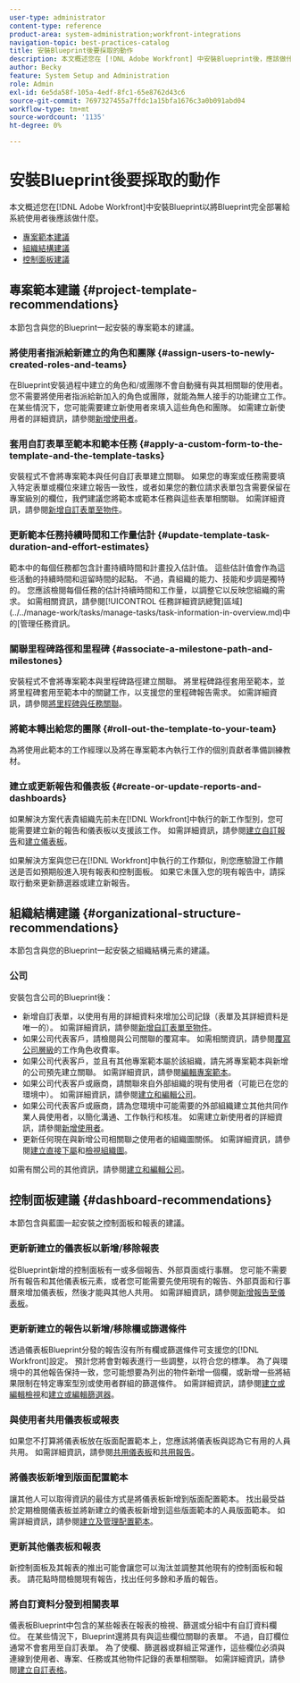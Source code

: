 ```yaml
---
user-type: administrator
content-type: reference
product-area: system-administration;workfront-integrations
navigation-topic: best-practices-catalog
title: 安裝Blueprint後要採取的動作
description: 本文概述您在 [!DNL Adobe Workfront] 中安裝Blueprint後，應該做什麼，才能將該Blueprint完全部署給您的系統使用者。
author: Becky
feature: System Setup and Administration
role: Admin
exl-id: 6e5da58f-105a-4edf-8fc1-65e8762d43c6
source-git-commit: 7697327455a7ffdc1a15bfa1676c3a0b091abd04
workflow-type: tm+mt
source-wordcount: '1135'
ht-degree: 0%

---
```


# 安裝Blueprint後要採取的動作

本文概述您在[!DNL Adobe Workfront]中安裝Blueprint以將Blueprint完全部署給系統使用者後應該做什麼。

* [專案範本建議](#project-template-recommendations)
* [組織結構建議](#organizational-structure-recommendations)
* [控制面板建議](#dashboard-recommendations)

## 專案範本建議 {#project-template-recommendations}

本節包含與您的Blueprint一起安裝的專案範本的建議。

### 將使用者指派給新建立的角色和團隊 {#assign-users-to-newly-created-roles-and-teams}

在Blueprint安裝過程中建立的角色和/或團隊不會自動擁有與其相關聯的使用者。 您不需要將使用者指派給新加入的角色或團隊，就能為無人接手的功能建立工作。 在某些情況下，您可能需要建立新使用者來填入這些角色和團隊。 如需建立新使用者的詳細資訊，請參閱[新增使用者](../../administration-and-setup/add-users/create-and-manage-users/add-users.md)。

### 套用自訂表單至範本和範本任務 {#apply-a-custom-form-to-the-template-and-the-template-tasks}

安裝程式不會將專案範本與任何自訂表單建立關聯。 如果您的專案或任務需要填入特定表單或欄位來建立報告一致性，或者如果您的數位請求表單包含需要保留在專案級別的欄位，我們建議您將範本或範本任務與這些表單相關聯。 如需詳細資訊，請參閱[新增自訂表單至物件](../../workfront-basics/work-with-custom-forms/add-a-custom-form-to-an-object.md)。

### 更新範本任務持續時間和工作量估計 {#update-template-task-duration-and-effort-estimates}

範本中的每個任務都包含計畫持續時間和計畫投入估計值。 這些估計值會作為這些活動的持續時間和逗留時間的起點。 不過，貴組織的能力、技能和步調是獨特的。 您應該檢閱每個任務的估計持續時間和工作量，以調整它以反映您組織的需求。 如需相關資訊，請參閱[!UICONTROL 任務詳細資訊總覽]區域](../../manage-work/tasks/manage-tasks/task-information-in-overview.md)中的[管理任務資訊。

### 關聯里程碑路徑和里程碑 {#associate-a-milestone-path-and-milestones}

安裝程式不會將專案範本與里程碑路徑建立關聯。 將里程碑路徑套用至範本，並將里程碑套用至範本中的關鍵工作，以支援您的里程碑報告需求。 如需詳細資訊，請參閱[將里程碑與任務關聯](../../manage-work/tasks/manage-tasks/associate-milestones-with-tasks.md)。

### 將範本轉出給您的團隊 {#roll-out-the-template-to-your-team}

為將使用此範本的工作經理以及將在專案範本內執行工作的個別貢獻者準備訓練教材。

### 建立或更新報告和儀表板 {#create-or-update-reports-and-dashboards}

如果解決方案代表貴組織先前未在[!DNL Workfront]中執行的新工作型別，您可能需要建立新的報告和儀表板以支援該工作。 如需詳細資訊，請參閱[建立自訂報告](../../reports-and-dashboards/reports/creating-and-managing-reports/create-custom-report.md)和[建立儀表板](../../reports-and-dashboards/dashboards/creating-and-managing-dashboards/create-dashboard.md)。

如果解決方案與您已在[!DNL Workfront]中執行的工作類似，則您應驗證工作饋送是否如預期般進入現有報表和控制面板。 如果它未匯入您的現有報告中，請採取行動來更新篩選器或建立新報告。

## 組織結構建議 {#organizational-structure-recommendations}

本節包含與您的Blueprint一起安裝之組織結構元素的建議。

### 公司

安裝包含公司的Blueprint後：

* 新增自訂表單，以使用有用的詳細資料來增加公司記錄（表單及其詳細資料是唯一的）。 如需詳細資訊，請參閱[新增自訂表單至物件](../../workfront-basics/work-with-custom-forms/add-a-custom-form-to-an-object.md)。
* 如果公司代表客戶，請檢閱與公司關聯的覆寫率。 如需相關資訊，請參閱[覆寫公司層級](../../administration-and-setup/set-up-workfront/organizational-setup/override-job-role-billing-rates-company-level.md)的工作角色收費率。
* 如果公司代表客戶，並且有其他專案範本屬於該組織，請先將專案範本與新增的公司預先建立關聯。 如需詳細資訊，請參閱[編輯專案範本](../../manage-work/projects/create-and-manage-templates/edit-templates.md)。
* 如果公司代表客戶或廠商，請關聯來自外部組織的現有使用者（可能已在您的環境中）。 如需詳細資訊，請參閱[建立和編輯公司](../../administration-and-setup/set-up-workfront/organizational-setup/create-and-edit-companies.md)。
* 如果公司代表客戶或廠商，請為您環境中可能需要的外部組織建立其他共同作業人員使用者，以簡化溝通、工作執行和核准。 如需建立新使用者的詳細資訊，請參閱[新增使用者](../../administration-and-setup/add-users/create-and-manage-users/add-users.md)。
* 更新任何現在與新增公司相關聯之使用者的組織圖關係。 如需詳細資訊，請參閱[建立直接下屬](../../administration-and-setup/add-users/create-and-manage-users/create-direct-reports.md)和[檢視組織圖](../../people-teams-and-groups/work-directly-with-others/view-the-org-chart.md)。

如需有關公司的其他資訊，請參閱[建立和編輯公司](../../administration-and-setup/set-up-workfront/organizational-setup/create-and-edit-companies.md)。

## 控制面板建議 {#dashboard-recommendations}

本節包含與藍圖一起安裝之控制面板和報表的建議。

### 更新新建立的儀表板以新增/移除報表

從Blueprint新增的控制面板有一或多個報告、外部頁面或行事曆。 您可能不需要所有報告和其他儀表板元素，或者您可能需要先使用現有的報告、外部頁面和行事曆來增加儀表板，然後才能與其他人共用。 如需詳細資訊，請參閱[新增報告至儀表板](/help/quicksilver/reports-and-dashboards/dashboards/creating-and-managing-dashboards/add-report-dashboard.md)。

### 更新新建立的報告以新增/移除欄或篩選條件

透過儀表板Blueprint分發的報告沒有所有欄或篩選條件可支援您的[!DNL Workfront]設定。 預計您將會對報表進行一些調整，以符合您的標準。 為了與環境中的其他報告保持一致，您可能想要為列出的物件新增一個欄，或新增一些將結果限制在特定專案型別或使用者群組的篩選條件。 如需詳細資訊，請參閱[建立或編輯檢視](/help/quicksilver/reports-and-dashboards/reports/reporting-elements/create-edit-views.md)和[建立或編輯篩選器](/help/quicksilver/reports-and-dashboards/reports/reporting-elements/create-filters.md)。

### 與使用者共用儀表板或報表

如果您不打算將儀表板放在版面配置範本上，您應該將儀表板與認為它有用的人員共用。 如需詳細資訊，請參閱[共用儀表板](/help/quicksilver/reports-and-dashboards/dashboards/creating-and-managing-dashboards/share-dashboard.md)和[共用報告](/help/quicksilver/reports-and-dashboards/reports/creating-and-managing-reports/share-report.md)。

### 將儀表板新增到版面配置範本

讓其他人可以取得資訊的最佳方式是將儀表板新增到版面配置範本。 找出最受益於定期檢閱儀表板並將新建立的儀表板新增到這些版面範本的人員版面範本。 如需詳細資訊，請參閱[建立及管理配置範本](/help/quicksilver/administration-and-setup/customize-workfront/use-layout-templates/create-and-manage-layout-templates.md)。

### 更新其他儀表板和報表

新控制面板及其報表的推出可能會讓您可以淘汰並調整其他現有的控制面板和報表。 請花點時間檢閱現有報告，找出任何多餘和矛盾的報告。

### 將自訂資料分發到相關表單

儀表板Blueprint中包含的某些報表在報表的檢視、篩選或分組中有自訂資料欄位。 在某些情況下，Blueprint還將具有與這些欄位關聯的表單。 不過，自訂欄位通常不會套用至自訂表單。 為了使欄、篩選器或群組正常運作，這些欄位必須與連線到使用者、專案、任務或其他物件記錄的表單相關聯。 如需詳細資訊，請參閱[建立自訂表格](/help/quicksilver/administration-and-setup/customize-workfront/create-manage-custom-forms/form-designer/design-a-form/design-a-form.md)。
